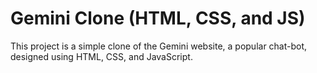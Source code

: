 # Gemini Clone (HTML, CSS, and JS)
This project is a simple clone of the Gemini website, a popular chat-bot, designed using HTML, CSS, and JavaScript.
 
